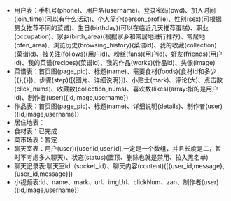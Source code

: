 * 用户表：手机号(phone)、用户名(username)、登录密码(pwd)、加入时间(join_time)(可以有什么活动)、个人简介(person_profile)、性别(sex)(可根据男女推荐不同的菜谱)、生日(birthday)(可以在临近几天推荐蛋糕)、职业(occupation)、家乡(birth_area)(根据家乡和常居地进行推荐)、常居地(ofen_area)、浏览历史(browsing_history)(菜谱id)、我的收藏(collection)(菜谱id)、被关注(follows)(用户id)、粉丝(fans)(用户id)、好友(friends)(用户id)、我的菜谱(recipes)(菜谱id)、我的作品(works)(作品id)、头像(image)
* 菜谱表：首页图(page_pic)、标题(name)、需要食材(foods)(食材id和多少[{},{}])、步骤(step)([{图片、详细说明}])、小贴士(mark)、评论(大)、点击数(click_nums)、收藏数(collection_nums)、喜欢数(likes)(array:指的是用户id)、制作者(user)({id,image,username})
* 作品表：首页图(page_pic)、标题(name)、详细说明(details)、制作者(user)({id,image,username})
* 居住地表：
* 食材表：已完成
* 菜市场表：暂定
* 聊天室表：用户(user)([user.id,user.id],一定是一个数组，并且长度是二，暂时不考虑多人聊天)、状态(status)(置顶、删除也就是禁用、拉入黑名单)
* 聊天记录表:聊天室id（socket_id）、聊天内容(content)([{user_id,message},{user_id,message}])
* 小视频表:id、name、mark、url、imgUrl、clickNum、zan、制作者(user)({id,image,username})
